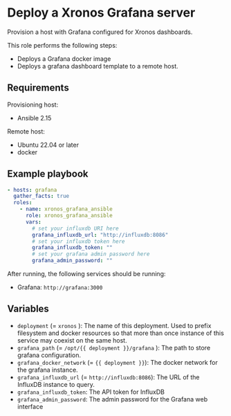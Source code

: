 # Deploy a Xronos Grafana server

Provision a host with Grafana configured for Xronos dashboards.

This role performs the following steps:

- Deploys a Grafana docker image
- Deploys a grafana dashboard template to a remote host.

## Requirements

Provisioning host:

- Ansible 2.15

Remote host:

- Ubuntu 22.04 or later
- docker

## Example playbook

```yaml
- hosts: grafana
  gather_facts: true
  roles:
    - name: xronos_grafana_ansible
      role: xronos_grafana_ansible
      vars:
        # set your influxdb URI here
        grafana_influxdb_url: "http://influxdb:8086"
        # set your influxdb token here
        grafana_influxdb_token: ""
        # set your grafana admin password here
        grafana_admin_password: ""
```

After running, the following services should be running:

- Grafana: `http://grafana:3000`

## Variables

- `deployment` (= `xronos` ): The name of this deployment. Used to prefix filesystem and docker resources so that more than once instance of this service may coexist on the same host.
- `grafana_path` (= `/opt/{{ deployment }}/grafana` ): The path to store grafana configuration.
- `grafana_docker_network` (= `{{ deployment }}`): The docker network for the grafana instance.
- `grafana_influxdb_url` (= `http://influxdb:8086`): The URL of the InfluxDB instance to query.
- `grafana_influxdb_token`: The API token for InfluxDB
- `grafana_admin_password`: The admin password for the Grafana web interface
